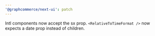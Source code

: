 ```yaml
---
'@graphcommerce/next-ui': patch
---
```


Intl components now accept the sx prop. `<RelativeToTimeFormat />` now expects a date prop instead of children.
